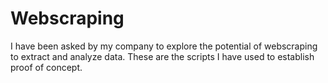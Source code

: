 # Webscraping

I have been asked by my company to explore the potential of webscraping to extract and analyze data. These are the scripts I have used to establish proof of concept.
